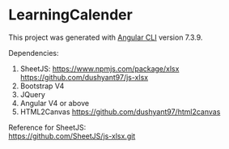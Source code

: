 # LearningCalender

This project was generated with [Angular CLI](https://github.com/angular/angular-cli) version 7.3.9.

Dependencies:<br>

1. SheetJS: https://www.npmjs.com/package/xlsx </t> https://github.com/dushyant97/js-xlsx <br>
2. Bootstrap V4 <br>
3. JQuery <br>
4. Angular V4 or above <br>
5. HTML2Canvas  https://github.com/dushyant97/html2canvas<br>

Reference for SheetJS:<br>
https://github.com/SheetJS/js-xlsx.git
